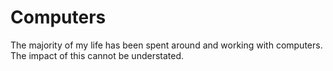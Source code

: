 # Computers

The majority of my life has been spent around and working with computers. The impact of this cannot be understated.
